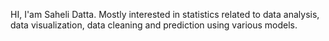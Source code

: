 HI, I'am Saheli Datta. Mostly interested in statistics related to data analysis, data visualization, data cleaning and prediction using various models.
